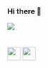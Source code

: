 ### Hi there 👋
![](https://github-widgetbox.vercel.app/api/profile?username=Khedos&data=followers,repositories,stars,commits&theme=nautilus)
#
<img width="30px" src="https://cdn.jsdelivr.net/gh/devicons/devicon@latest/icons/java/java-plain.svg" />
<img width="30px" src="https://cdn.jsdelivr.net/gh/devicons/devicon@latest/icons/linux/linux-original.svg" />
          
          
